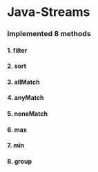 # Java-Streams

### Implemented 8 methods
#### 1. filter
#### 2. sort
#### 3. allMatch
#### 4. anyMatch
#### 5. noneMatch
#### 6. max
#### 7. min
#### 8. group

